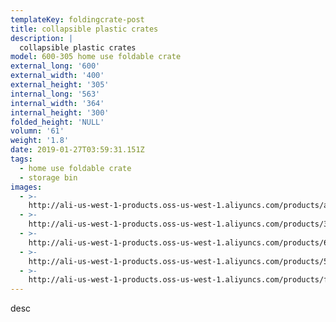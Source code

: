 ```yaml
---
templateKey: foldingcrate-post
title: collapsible plastic crates
description: |
  collapsible plastic crates
model: 600-305 home use foldable crate
external_long: '600'
external_width: '400'
external_height: '305'
internal_long: '563'
internal_width: '364'
internal_height: '300'
folded_height: 'NULL'
volumn: '61'
weight: '1.8'
date: 2019-01-27T03:59:31.151Z
tags:
  - home use foldable crate
  - storage bin
images:
  - >-
    http://ali-us-west-1-products.oss-us-west-1.aliyuncs.com/products/a777738abd9545f98ddebd88daf2303d.jpg
  - >-
    http://ali-us-west-1-products.oss-us-west-1.aliyuncs.com/products/32dc04a5b69d416083ec09adfe73e044.jpg
  - >-
    http://ali-us-west-1-products.oss-us-west-1.aliyuncs.com/products/6f79c3fd56f44daab77d277ab9749ee0.jpg
  - >-
    http://ali-us-west-1-products.oss-us-west-1.aliyuncs.com/products/5132e682c0094d85abff3e0e688f3253.png
  - >-
    http://ali-us-west-1-products.oss-us-west-1.aliyuncs.com/products/f17bf341e46f4722a7c27df4a1757b98.png
---
```

desc
